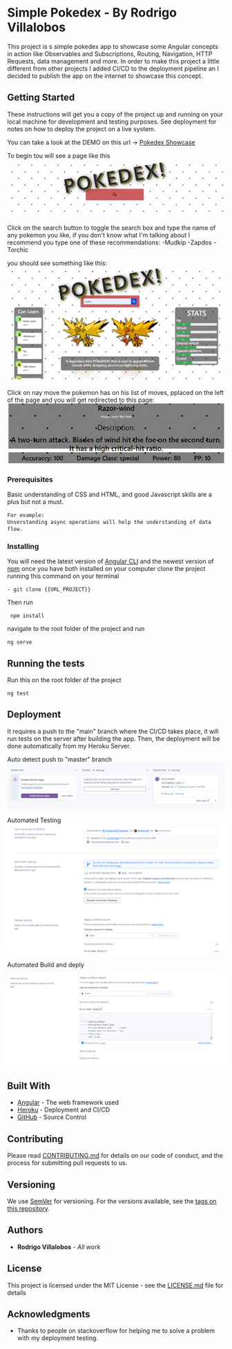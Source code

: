 # Simple Pokedex - By Rodrigo Villalobos

This project is s simple pokedex app to showcase some Angular concepts in action like Observables and Subscriptions, Routing, Navigation, HTTP Requests, data management and more.
In order to make this project a little different from other projects I added CI/CD to the deployment pipeline an I decided to publish the app on the internet to showcase this concept.

## Getting Started

These instructions will get you a copy of the project up and running on your local machine for development and testing purposes. See deployment for notes on how to deploy the project on a live system.

You can take a look at the DEMO on this url -> [Pokedex Showcase](https://rlst-pokedex.herokuapp.com/)

To begin tou will see a page like this ![Pokedex_main working](/images/empty_app.PNG)

Click on the search button to toggle the search box and type the name of any pokemon you like, if you don't know what I'm talking about I recommend you type one of these recommendations:
-Mudkip
-Zapdos
-Torchic

you should see something like this: ![Pokedex_main](/images/main_app_working.PNG)

Click on nay move the pokemon has on his list of moves, pplaced on the left of the page and you will get redirected to this page:
![Pokedex_move info](/images/move_info_page.PNG)


### Prerequisites
Basic understanding of CSS and HTML, and good Javascript skills are a plus but not a must.

```
For example:
Unserstanding async operations will help the understanding of data flow.
```

### Installing

You will need the latest version of [Angular CLI](https://cli.angular.io/) and the newest version of [npm](https://nodejs.org/en/)
once you have both installed on your computer clone the project running this command on your terminal

```
- git clone {{URL_PROJECT}}
```

Then run 
```
 npm install
```

navigate to the root folder of the project and run
```
ng serve
```

## Running the tests
Run this on the root folder of the project

```
ng test
```

## Deployment

It requires a push to the "main" branch where the CI/CD takes place, it will run tests on the server after building the app. Then, the deployment will be done automatically from my Heroku Server.

Auto detect push to "master" branch
![Auto Detect push](/images/auto-deployment.PNG)

Automated Testing
![Automated testing before deployment](/images/auto-deployment-2.PNG)

Automated Build and deply
![Pokedex_move info](/images/auto-deployment-3.PNG)

## Built With

* [Angular](https://angular.io/) - The web framework used
* [Heroku](heroku.com) - Deployment and CI/CD
* [GitHub](github.com) - Source Control

## Contributing

Please read [CONTRIBUTING.md](https://gist.github.com/PurpleBooth/b24679402957c63ec426) for details on our code of conduct, and the process for submitting pull requests to us.

## Versioning

We use [SemVer](http://semver.org/) for versioning. For the versions available, see the [tags on this repository](https://github.com/your/project/tags). 

## Authors

* **Rodrigo Villalobos** - *All work*

## License

This project is licensed under the MIT License - see the [LICENSE.md](LICENSE.md) file for details

## Acknowledgments

* Thanks to people on stackoverflow for helping me to solve a problem with my deployment testing.
